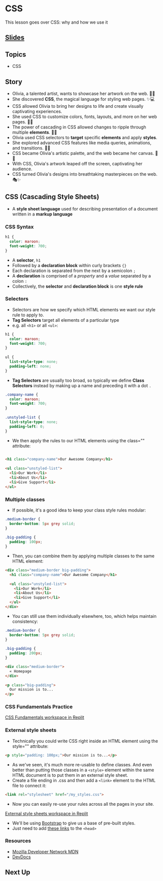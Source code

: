 # CSS
This lesson goes over CSS: why and how we use it

<!-- TODO -->
## [Slides](../slides/css/index)

## Topics
- CSS

## Story
- Olivia, a talented artist, wants to showcase her artwork on the web. 👩‍🎨
- She discovered **CSS**, the magical language for styling web pages. ✨💻
- CSS allowed Olivia to bring her designs to life and create visually captivating experiences.
- She used CSS to customize colors, fonts, layouts, and more on her web pages. 🎨🎉
- The power of cascading in CSS allowed changes to ripple through multiple **elements**. 🌊💫
- Olivia used CSS selectors to **target** specific **elements** and apply **styles**.
- She explored advanced CSS features like media queries, animations, and transitions. 📐🎥
- CSS became Olivia's artistic palette, and the web became her canvas. 🎨🌐
- With CSS, Olivia's artwork leaped off the screen, captivating her audience.
- CSS turned Olivia's designs into breathtaking masterpieces on the web. 🎭✨

## CSS (Cascading Style Sheets)
- A **style sheet language** used for describing presentation of a document written in a **markup language**

### CSS Syntax

```css
h1 {
  color: maroon;
  font-weight: 700;
}
```

- A **selector**, `h1`
- Followed by a **declaration block** within curly brackets `{}`
- Each declaration is separated from the next by a semicolon `;`
- A **declaration** is comprised of a *property* and a *value* separated by a colon `:`
- Collectively, the **selector** and **declaration block** is one **style rule**

### Selectors
- Selectors are how we specify which HTML elements we want our style rule to apply to.
- **Tag Selectors** target all elements of a particular type
- e.g. all `<h1>` or all `<ul>`:

```css
h1 {
  color: maroon;
  font-weight: 700;
}
 
ul {
  list-style-type: none;
  padding-left: none;
}
```

- **Tag Selectors** are usually too broad, so typically we define **Class Selectors** instead by making up a name and preceding it with a dot `.`

```css
.company-name {
  color: maroon;
  font-weight: 700;
}
 
.unstyled-list {
  list-style-type: none;
  padding-left: 0;
}
```

- We then apply the rules to our HTML elements using the class="" attribute:

```html
	
<h1 class="company-name">Our Awesome Company</h1>
 
<ul class="unstyled-list">
  <li>Our Work</li>
  <li>About Us</li>
  <li>Give Support</li>
</ul>
```

### Multiple classes
- If possible, it's a good idea to keep your class style rules modular:

```css	
.medium-border {
  border-bottom: 5px grey solid;
}
 
.big-padding {
  padding: 100px;
}
```
- Then, you can combine them by applying multiple classes to the same HTML element:

```html
<div class="medium-border big-padding">
  <h1 class="company-name">Our Awesome Company</h1>
 
  <ul class="unstyled-list">
    <li>Our Work</li>
    <li>About Us</li>
    <li>Give Support</li>
  </ul>
</div>
```

- You can still use them individually elsewhere, too, which helps maintain consistency:

```css	
.medium-border {
  border-bottom: 5px grey solid;
}
 
.big-padding {
  padding: 200px;
}
```

```html
<div class="medium-border">
  « Homepage
</div>
 
<p class="big-padding">
  Our mission is to...
</p>
```

### CSS Fundamentals Practice

[CSS Fundamentals workspace in Replit](https://replit.com/@raghubetina1/CSS-Fundamentals)

### External style sheets

- Technically you could write CSS right inside an HTML element using the style="" attribute:

```html
<p style="padding: 100px;">Our mission is to...</p>
```

- As we've seen, it's much more re-usable to define classes. And even better than putting those classes in a `<style>` element within the same HTML document is to put them in an external style sheet.
- Create a file ending in .css and then add a `<link>` element to the HTML file to connect it:

```html
<link rel="stylesheet" href="/my_styles.css">
```

- Now you can easily re-use your rules across all the pages in your site.

[External style sheets workspace in Replit](https://replit.com/@raghubetina1/External-style-sheets)

- We'll be using [Bootstrap](https://getbootstrap.com/) to give us a base of pre-built styles.
- Just need to add [these links](https://chapters.firstdraft.com/chapters/788#quick-links-to-assets) to the `<head>`

### Resources
- [Mozilla Developer Network MDN](https://developer.mozilla.org/en-US/docs/Web/CSS)
- [DevDocs](https://devdocs.io/css/)

## Next Up

[](./)
